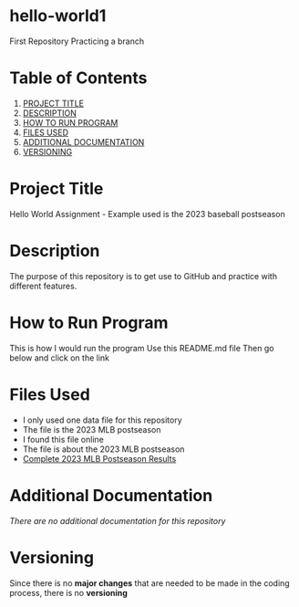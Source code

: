 # hello-world1
First Repository
Practicing a branch

# Table of Contents
1. [PROJECT TITLE](#Project-title)
2. [DESCRIPTION](#Description)
3. [HOW TO RUN PROGRAM](#How-to-Run-Program)
4. [FILES USED](#Files-Used)
5. [ADDITIONAL DOCUMENTATION](#Additional-Documentation)
6. [VERSIONING](#Versioning)

# Project Title
Hello World Assignment - Example used is the 2023 baseball postseason

# Description
The purpose of this repository is to get use to GitHub and practice with different features.

# How to Run Program
This is how I would run the program
  Use this README.md file
  Then go below and click on the link

# Files Used
- I only used one data file for this repository
- The file is the 2023 MLB postseason
- I found this file online
- The file is about the 2023 MLB postseason
- [Complete 2023 MLB Postseason Results](https://www.mlb.com/news/2023-mlb-playoff-and-world-series-schedule)

# Additional Documentation
*There are no additional documentation for this repository*

# Versioning
Since there is no **major changes** that are needed to be made in the coding process, there is no **versioning**
